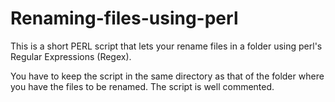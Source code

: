 # Renaming-files-using-perl

This is a short PERL script that lets your rename files in a folder using perl's Regular Expressions (Regex).

You have to keep the script in the same directory as that of the folder where you have the files to be renamed.
The script is well commented.
